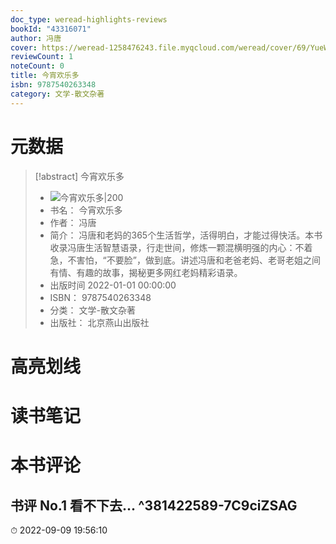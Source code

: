 ```yaml
---
doc_type: weread-highlights-reviews
bookId: "43316071"
author: 冯唐
cover: https://weread-1258476243.file.myqcloud.com/weread/cover/69/YueWen_43316071/t7_YueWen_43316071.jpg
reviewCount: 1
noteCount: 0
title: 今宵欢乐多
isbn: 9787540263348
category: 文学-散文杂著
---
```

# 元数据
> [!abstract] 今宵欢乐多
> - ![ 今宵欢乐多|200](https://weread-1258476243.file.myqcloud.com/weread/cover/69/YueWen_43316071/t7_YueWen_43316071.jpg)
> - 书名： 今宵欢乐多
> - 作者： 冯唐
> - 简介： 冯唐和老妈的365个生活哲学，活得明白，才能过得快活。本书收录冯唐生活智慧语录，行走世间，修炼一颗混横明强的内心：不着急，不害怕，“不要脸”，做到底。讲述冯唐和老爸老妈、老哥老姐之间有情、有趣的故事，揭秘更多网红老妈精彩语录。
> - 出版时间 2022-01-01 00:00:00
> - ISBN： 9787540263348
> - 分类： 文学-散文杂著
> - 出版社： 北京燕山出版社

# 高亮划线

# 读书笔记

# 本书评论

## 书评 No.1 看不下去... ^381422589-7C9ciZSAG
⏱ 2022-09-09 19:56:10

